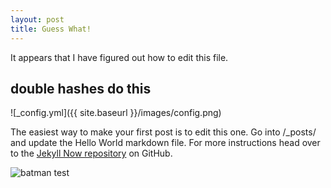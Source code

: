 ```yaml
---
layout: post
title: Guess What!
---
```


It appears that I have figured out how to edit this file. 

## double hashes do this 

![_config.yml]({{ site.baseurl }}/images/config.png)

The easiest way to make your first post is to edit this one. Go into /_posts/ and update the Hello World markdown file. For more instructions head over to the [Jekyll Now repository](https://github.com/barryclark/jekyll-now) on GitHub. 

![batman test](http://gph.is/29Bz5oT) 
